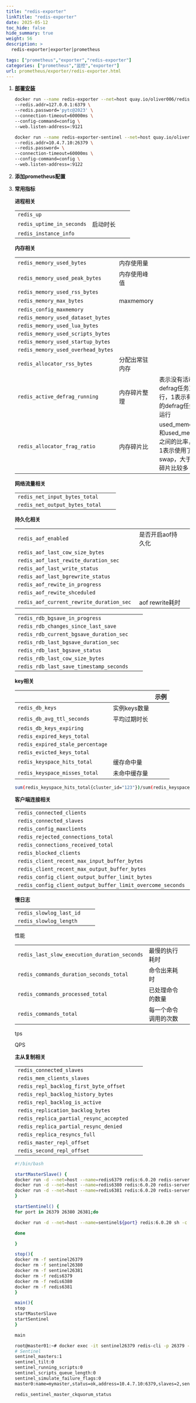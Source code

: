 ```yaml
---
title: "redis-exporter"
linkTitle: "redis-exporter"
date: 2025-05-12
toc_hide: false
hide_summary: true
weight: 56
description: >
  redis-exporter|exporter|prometheus

tags: ["prometheus","exporter","redis-exporter"]
categories: ["prometheus","监控","exporter"]
url: prometheus/exporter/redis-exporter.html
---
```


1. **[部署安装](https://github.com/oliver006/redis_exporter)**

   ```bash
   docker run --name redis-exporter --net=host quay.io/oliver006/redis_exporter \
   --redis.addr=127.0.0.1:6379 \
   --redis.password='pytc@2023' \
   --connection-timeout=60000ms \
   --config-command=config \
   --web.listen-address=:9121
   ```

   ```bash
   docker run --name redis-exporter-sentinel --net=host quay.io/oliver006/redis_exporter \
   --redis.addr=10.4.7.10:26379 \
   --redis.password= \
   --connection-timeout=60000ms \
   --config-command=config \
   --web.listen-address=:9122
   ```

   

2. **添加prometheus配置**

3. **常用指标**

   

   **进程相关**

   |                           |          |      |      |
   | ------------------------- | -------- | ---- | ---- |
   | `redis_up`                |          |      |      |
   | `redis_uptime_in_seconds` | 启动时长 |      |      |
   | `redis_instance_info`     |          |      |      |

   **内存相关**
   
   |                                    |                |                                                              |
   | ---------------------------------- | -------------- | ------------------------------------------------------------ |
   | `redis_memory_used_bytes`          | 内存使用量     |                                                              |
   | `redis_memory_used_peak_bytes`     | 内存使用峰值   |                                                              |
   | `redis_memory_used_rss_bytes`      |                |                                                              |
   | `redis_memory_max_bytes`           | maxmemory      |                                                              |
   | `redis_config_maxmemory`           |                |                                                              |
   | `redis_memory_used_dataset_bytes`  |                |                                                              |
   | `redis_memory_used_lua_bytes`      |                |                                                              |
   | `redis_memory_used_scripts_bytes`  |                |                                                              |
   | `redis_memory_used_startup_bytes`  |                |                                                              |
   | `redis_memory_used_overhead_bytes` |                |                                                              |
   | `redis_allocator_rss_bytes`        | 分配出常驻内存 |                                                              |
   | `redis_active_defrag_running `     | 内存碎片整理   | 表示没有活动的defrag任务正在运行，1表示有活动的defrag任务正在运行 |
   | `redis_allocator_frag_ratio`       | 内存碎片比     | used_memory_rss和used_memory之间的比率，小于1表示使用了swap，大于1表示碎片比较多 |

   
   
   **网络流量相关**
   
   |                                |      |      |
   | ------------------------------ | ---- | ---- |
   | `redis_net_input_bytes_total`  |      |      |
   | `redis_net_output_bytes_total` |      |      |
   
   **持久化相关**
   
   |                                           |                   |      |
   | ----------------------------------------- | ----------------- | ---- |
   | `redis_aof_enabled `                      | 是否开启aof持久化 |      |
   | `redis_aof_last_cow_size_bytes`           |                   |      |
   | `redis_aof_last_rewite_duration_sec`      |                   |      |
   | `redis_aof_last_write_status`             |                   |      |
   | `redis_aof_last_bgrewrite_status`         |                   |      |
   | `redis_aof_rewite_in_progress`            |                   |      |
   | `redis_aof_rewite_shceduled`              |                   |      |
   | `redis_aof_current_rewrite_duration_sec ` | aof rewrite耗时   |      |
   
   |                                         |      |      |
   | --------------------------------------- | ---- | ---- |
   | `redis_rdb_bgsave_in_progress`          |      |      |
   | `redis_rdb_changes_since_last_save`     |      |      |
   | `redis_rdb_current_bgsave_duration_sec` |      |      |
   | `redis_rdb_last_bgsave_duration_sec`    |      |      |
   | `redis_rdb_last_bgsave_status`          |      |      |
   | `redis_rdb_last_cow_size_bytes`         |      |      |
   | `redis_rdb_last_save_timestamp_seconds` |      |      |
   
   
   
   **key相关**
   
   |                                  |              | 示例 |
   | -------------------------------- | ------------ | ---- |
   | `redis_db_keys`                  | 实例keys数量 |      |
   | `redis_db_avg_ttl_seconds`       | 平均过期时长 |      |
   | `redis_db_keys_expiring`         |              |      |
   | `redis_expired_keys_total`       |              |      |
   | `redis_expired_stale_percentage` |              |      |
   | `redis_evicted_keys_total`       |              |      |
   | `redis_keyspace_hits_total `     | 缓存命中量   |      |
   | `redis_keyspace_misses_total `   | 未命中缓存量 |      |
   
   ```bash
   sum(redis_keyspace_hits_total{cluster_id="123"})/sum(redis_keyspace_hits_total{cluster_id="123"})+sum(redis_keyspace_misses_total{cluster_id="123"})
   ```
   
   
   
   **客户端连接相关**
   
   |                                                            |      |      |
   | ---------------------------------------------------------- | ---- | ---- |
   | `redis_connected_clients`                                  |      |      |
   | `redis_connected_slaves`                                   |      |      |
   | `redis_config_maxclients`                                  |      |      |
   | `redis_rejected_connections_total`                         |      |      |
   | `redis_connections_received_total`                         |      |      |
   | `redis_blocked_clients`                                    |      |      |
   | `redis_client_recent_max_input_buffer_bytes`               |      |      |
   | `redis_client_recent_max_output_buffer_bytes`              |      |      |
   | `redis_config_client_output_buffer_limit_bytes`            |      |      |
   | `redis_config_client_output_buffer_limit_overcome_seconds` |      |      |
   
   **慢日志**
   
   |                         |      |      |
   | ----------------------- | ---- | ---- |
   | `redis_slowlog_last_id` |      |      |
   | `redis_slowlog_length`  |      |      |
   
   
   
   性能
   
   |                                              |                      |      |
   | -------------------------------------------- | -------------------- | ---- |
   | `redis_last_slow_execution_duration_seconds` | 最慢的执行耗时       |      |
   | `redis_commands_duration_seconds_total`      | 命令出来耗时         |      |
   | `redis_commands_processed_total`             | 已处理命令的数量     |      |
   | `redis_commands_total`                       | 每一个命令调用的次数 |      |
   
   tps
   
   QPS
   
   
   
   **主从复制相关**
   
   |                                         |      |      |
   | --------------------------------------- | ---- | ---- |
   | `redis_connected_slaves`                |      |      |
   | `redis_mem_clients_slaves`              |      |      |
   | `redis_repl_backlog_first_byte_offset`  |      |      |
   | `redis_repl_backlog_history_bytes`      |      |      |
   | `redis_repl_backlog_is_active`          |      |      |
   | `redis_replication_backlog_bytes`       |      |      |
   | `redis_replica_partial_resync_accepted` |      |      |
   | `redis_replica_partial_resync_denied`   |      |      |
   | `redis_replica_resyncs_full`            |      |      |
   | `redis_master_repl_offset`              |      |      |
   | `redis_second_repl_offset`              |      |      |
   
   
   
   ```bash
   #!/bin/bash
   
   startMasterSlave() { 
   docker run -d --net=host --name=redis6379 redis:6.0.20 redis-server --bind 10.4.7.10 --port 6379 --daemonize no
   docker run -d --net=host --name=redis6380 redis:6.0.20 redis-server --bind 10.4.7.10 --port 6380 --daemonize no  --SLAVEOF 10.4.7.10 6379
   docker run -d --net=host --name=redis6381 redis:6.0.20 redis-server --bind 10.4.7.10 --port 6381 --daemonize no  --SLAVEOF 10.4.7.10 6379
   }
   
   startSentinel() {
   for port in 26379 26380 26381;do
   
   docker run -d --net=host --name=sentinel${port} redis:6.0.20 sh -c "echo 'sentinel monitor mymaster 10.4.7.10 6379 2\n' >/etc/redis-sentinel.conf;echo 'sentinel down-after-milliseconds mymaster 30000\n' >>/etc/redis-sentinel.conf;echo 'sentinel parallel-syncs mymaster 1\n' >>/etc/redis-sentinel.conf;echo 'sentinel failover-timeout mymaster 180000\n' >>/etc/redis-sentinel.conf; redis-server /etc/redis-sentinel.conf --sentinel --bind 10.4.7.10 --port ${port} --daemonize no"
   
   done
   
   }
   
   stop(){
   docker rm -f sentinel26379
   docker rm -f sentinel26380
   docker rm -f sentinel26381
   docker rm -f redis6379
   docker rm -f redis6380
   docker rm -f redis6381
   }
   
   main(){
   stop
   startMasterSlave
   startSentinel
   }
   
   main
   ```
   
   
   
   ```bash
   root@master01:~# docker exec -it sentinel26379 redis-cli -p 26379 -h 10.4.7.10 info sentinel
   # Sentinel
   sentinel_masters:1
   sentinel_tilt:0
   sentinel_running_scripts:0
   sentinel_scripts_queue_length:0
   sentinel_simulate_failure_flags:0
   master0:name=mymaster,status=ok,address=10.4.7.10:6379,slaves=2,sentinels=3
   ```
   
   ```bash
   redis_sentinel_master_ckquorum_status
   ```
   
   


